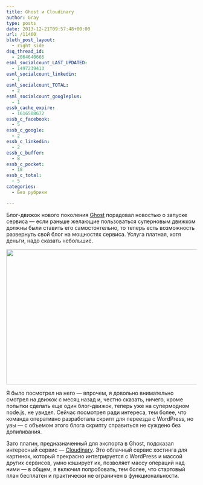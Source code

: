 ```yaml
---
title: Ghost и Cloudinary
author: Gray
type: posts
date: 2013-12-21T09:57:48+00:00
url: /11460
bluth_post_layout:
  - right_side
dsq_thread_id:
  - 2064640666
esml_socialcount_LAST_UPDATED:
  - 1497239413
esml_socialcount_linkedin:
  - 1
esml_socialcount_TOTAL:
  - 2
esml_socialcount_googleplus:
  - 1
essb_cache_expire:
  - 1616508672
essb_c_facebook:
  - 5
essb_c_google:
  - 2
essb_c_linkedin:
  - 2
essb_c_buffer:
  - 8
essb_c_pocket:
  - 18
essb_c_total:
  - 5
categories:
  - Без рубрики

---
```








Блог-движок нового поколения <a href="https://ghost.org/" target="_blank">Ghost</a> порадовал новостью о запуске сервиса — если раньше желающие пользоваться суперновым движком должны были ставить его самостоятельно, то теперь есть возможность развернуть свой блог на мощностях сервиса. Услуга платная, хотя деньги, надо сказать небольшие.

<img data-attachment-id="11461" data-permalink="https://blognot.co/11460/ghost_plans_e5vsu0" data-orig-file="https://i0.wp.com/blognot.co/wp-content/uploads/2020/04/ghost_plans_e5vsu0.png?fit=700%2C357&ssl=1" data-orig-size="700,357" data-comments-opened="1" data-image-meta="{&quot;aperture&quot;:&quot;0&quot;,&quot;credit&quot;:&quot;&quot;,&quot;camera&quot;:&quot;&quot;,&quot;caption&quot;:&quot;&quot;,&quot;created_timestamp&quot;:&quot;0&quot;,&quot;copyright&quot;:&quot;&quot;,&quot;focal_length&quot;:&quot;0&quot;,&quot;iso&quot;:&quot;0&quot;,&quot;shutter_speed&quot;:&quot;0&quot;,&quot;title&quot;:&quot;&quot;,&quot;orientation&quot;:&quot;0&quot;}" data-image-title="ghost_plans_e5vsu0" data-image-description="" data-medium-file="https://i0.wp.com/blognot.co/wp-content/uploads/2020/04/ghost_plans_e5vsu0.png?fit=300%2C153&ssl=1" data-large-file="https://i0.wp.com/blognot.co/wp-content/uploads/2020/04/ghost_plans_e5vsu0.png?fit=700%2C357&ssl=1" class="aligncenter wp-image-11461" alt="" src="https://i1.wp.com/res.cloudinary.com/blognot/image/upload/c_scale,w_700/v1387619550/ghost_plans_e5vsu0.png?resize=700%2C357&#038;ssl=1" width="700" height="357" data-recalc-dims="1" /> 

Я было посмотрел на него — впрочем, я довольно внимательно смотрел на движок с месяц назад и, честно сказать, ничего, кроме попытки сделать еще один блог-движок, теперь уже на супермодном node.js, не увидел. Сейчас посмотрел ради интереса, тем более, что команда оперативно разработала скрипт для переезда с WordPress, но увы — с объемом этого блога скрипту справиться не суждено без допиливания.

Зато плагин, предназначенный для экспорта в Ghost, подсказал интересный сервис — <a href="http://cloudinary.com/invites/lpov9zyyucivvxsnalc5/bewebnwaur8etycmbyob" target="_blank">Cloudinary</a>. Это облачный сервис хостинга для картинок, который прекрасно интегрируется с WordPress и массой других сервисов, умно кэширует их, позволяет массу операций над ними — в общем, я включил попробовать, тем более, что стартовый план бесплатен и практически не ограничен в функциональности.